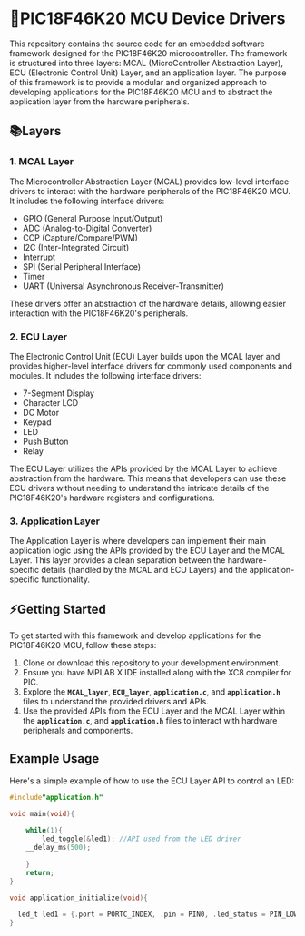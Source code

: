 # 📢**PIC18F46K20 MCU Device Drivers**

This repository contains the source code for an embedded software framework designed for the PIC18F46K20 microcontroller. The framework is structured into three layers: MCAL (MicroController Abstraction Layer), ECU (Electronic Control Unit) Layer, and an application layer. The purpose of this framework is to provide a modular and organized approach to developing applications for the PIC18F46K20 MCU and to abstract the application layer from the hardware peripherals.

## 📚**Layers**

### **1. MCAL Layer**

The Microcontroller Abstraction Layer (MCAL) provides low-level interface drivers to interact with the hardware peripherals of the PIC18F46K20 MCU. It includes the following interface drivers:

- GPIO (General Purpose Input/Output)
- ADC (Analog-to-Digital Converter)
- CCP (Capture/Compare/PWM)
- I2C (Inter-Integrated Circuit)
- Interrupt
- SPI (Serial Peripheral Interface)
- Timer
- UART (Universal Asynchronous Receiver-Transmitter)

These drivers offer an abstraction of the hardware details, allowing easier interaction with the PIC18F46K20's peripherals.

### **2. ECU Layer**

The Electronic Control Unit (ECU) Layer builds upon the MCAL layer and provides higher-level interface drivers for commonly used components and modules. It includes the following interface drivers:

- 7-Segment Display
- Character LCD
- DC Motor
- Keypad
- LED
- Push Button
- Relay

The ECU Layer utilizes the APIs provided by the MCAL Layer to achieve abstraction from the hardware. This means that developers can use these ECU drivers without needing to understand the intricate details of the PIC18F46K20's hardware registers and configurations.

### **3. Application Layer**

The Application Layer is where developers can implement their main application logic using the APIs provided by the ECU Layer and the MCAL Layer. This layer provides a clean separation between the hardware-specific details (handled by the MCAL and ECU Layers) and the application-specific functionality.

## ⚡**Getting Started**

To get started with this framework and develop applications for the PIC18F46K20 MCU, follow these steps:

1. Clone or download this repository to your development environment.
2. Ensure you have MPLAB X IDE installed along with the XC8 compiler for PIC.
3. Explore the **`MCAL_layer`**, **`ECU_layer`**, **`application.c`**, and **`application.h`** files to understand the provided drivers and APIs.
4. Use the provided APIs from the ECU Layer and the MCAL Layer  within the  **`application.c`**, and **`application.h`** files to interact with hardware peripherals and components.

## **Example Usage**

Here's a simple example of how to use the ECU Layer API to control an LED:

```c
#include"application.h"

void main(void){
    
    while(1){
        led_toggle(&led1); //API used from the LED driver
	__delay_ms(500);
        
    }
    return;
}

void application_initialize(void){
	
  led_t led1 = {.port = PORTC_INDEX, .pin = PIN0, .led_status = PIN_LOW};
}
```
